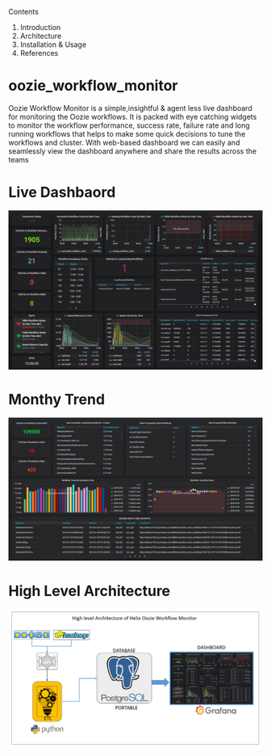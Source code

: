 Contents

1. Introduction
2. Architecture
3. Installation & Usage
4. References

# oozie_workflow_monitor
Oozie Workflow Monitor is a simple,insightful &amp; agent less live dashboard for monitoring the Oozie workflows. It is packed with eye catching widgets to monitor the workflow performance, success rate, failure rate and long running workflows that helps to make some quick decisions to tune the workflows and cluster. With web-based dashboard we can easily and seamlessly view the dashboard anywhere and share the results across the teams
# Live Dashbaord 
![](images/live_dashboard.png)
# Monthy Trend
![](images/monthly_trend_dashboard.png)
# High Level Architecture
![](images/high_architecture.png)
